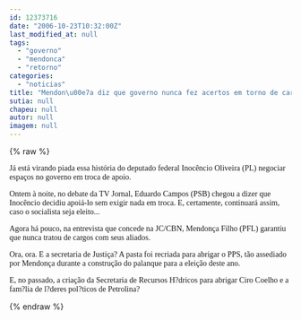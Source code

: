 ```yaml
---
id: 12373716
date: "2006-10-23T10:32:00Z"
last_modified_at: null
tags:
  - "governo"
  - "mendonca"
  - "retorno"
categories:
  - "noticias"
title: "Mendon\u00e7a diz que governo nunca fez acertos em torno de cargos"
sutia: null
chapeu: null
autor: null
imagem: null
---
```

{% raw %}
<p><P><FONT face=Verdana>Já está virando piada essa história do deputado federal Inocêncio Oliveira (PL) negociar espaços no governo em troca de apoio.</FONT></P></p>
<p><P><FONT face=Verdana>Ontem à noite, no debate da TV Jornal, Eduardo Campos (PSB) chegou a dizer que Inocêncio decidiu apoiá-lo sem exigir nada em troca. E, certamente, continuará assim, caso o socialista seja eleito...</FONT></P></p>
<p><P><FONT face=Verdana>Agora há pouco, na entrevista que concede na JC/CBN, Mendonça Filho (PFL) garantiu que nunca tratou de cargos com seus aliados.</FONT></P></p>
<p><P><FONT face=Verdana>Ora, ora. E a secretaria de Justiça? A pasta foi recriada para abrigar o PPS, tão assediado por Mendonça durante a construção do palanque para a eleição deste ano.</FONT></P></p>
<p><P><FONT face=Verdana>E, no passado, a criação da Secretaria de Recursos H?dricos para abrigar Ciro Coelho e a fam?lia de l?deres pol?ticos de Petrolina?</FONT></P> </p>
{% endraw %}